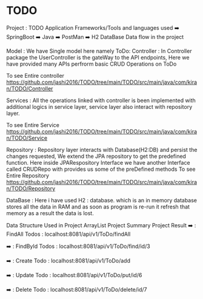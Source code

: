 # TODO
Project : TODO Application
Frameworks/Tools and languages used
➡️ SpringBoot
➡️ Java
➡️ PostMan
➡️ H2 DataBase
Data flow in the project

Model : We have Single model here namely ToDo:
Controller : In Controller package the UserController is the gateWay to the API endpoints, Here we have provided many APIs perfrorm basic CRUD Operations on ToDo

To see Entire controller
https://github.com/jashi2016/TODO/tree/main/TODO/src/main/java/com/kiran/TODO/Controller

Services : All the operations linked with controller is been implemented with additional logics in service layer, service layer also interact with repository layer.

To see Entire Service
https://github.com/jashi2016/TODO/tree/main/TODO/src/main/java/com/kiran/TODO/Service

Repository : Repository layer interacts with Database(H2:DB) and persist the changes requested, We extend the JPA repository to get the predefined function. Here inside JPARespository Interface we have another Interface called CRUDRepo with provides us some of the preDefined methods
To see Entire Repository
https://github.com/jashi2016/TODO/tree/main/TODO/src/main/java/com/kiran/TODO/Repository

DataBase : Here i have used H2 : database. which is an in memory database stores all the data in RAM and as soon as program is re-run it refresh that memory as a result the data is lost.

Data Structure Used in Project
ArrayList
Project Summary
Project Result
➡️ : FindAll Todos : localhost:8081/api/v1/ToDo/findAll

➡️ : FindById Todos : localhost:8081/api/v1/ToDo/find/id/3

➡️ : Create Todo : localhost:8081/api/v1/ToDo/add

➡️ : Update Todo : localhost:8081/api/v1/ToDo/put/id/6

➡️ : Delete Todo : localhost:8081/api/v1/ToDo/delete/id/7
